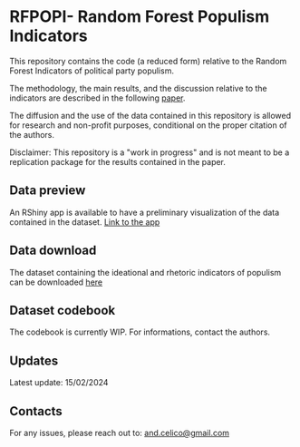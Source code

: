 # RFPOPI- Random Forest Populism Indicators
This repository contains the code (a reduced form) relative to the Random Forest Indicators of political party populism.

The methodology, the main results, and the discussion relative to the indicators are described in the following [paper](https://papers.ssrn.com/sol3/papers.cfm?abstract_id=4004405).

The diffusion and the use of the data contained in this repository is allowed for research and non-profit purposes, conditional on the proper citation of the authors. 

Disclaimer: This repository is a "work in progress" and is not meant to be a replication package for the results contained in the paper. 

## Data preview
An RShiny app is available to have a preliminary visualization of the data contained in the dataset. [Link to the app](https://acelico.shinyapps.io/rfpopi_app/)

## Data download 
The dataset containing the ideational and rhetoric indicators of populism can be downloaded [here](https://github.com/acelico/RFPOPI-Populism-indicators/blob/main/data/RFPOPI%20final%20dataset.csv)

## Dataset codebook 
The codebook is currently WIP. For informations, contact the authors. 

## Updates
Latest update: 15/02/2024

## Contacts
For any issues, please reach out to: and.celico@gmail.com
